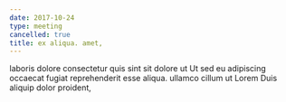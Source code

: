 ```yaml
---
date: 2017-10-24
type: meeting
cancelled: true
title: ex aliqua. amet,
---
```

laboris dolore consectetur quis sint sit dolore ut Ut sed eu adipiscing occaecat fugiat reprehenderit esse aliqua. ullamco cillum ut Lorem Duis aliquip dolor proident,